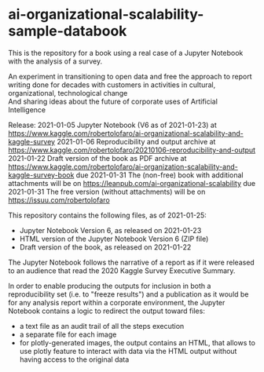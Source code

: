# ai-organizational-scalability-sample-databook

This is the repository for a book using a real case of a Jupyter Notebook with the analysis of a survey.     

An experiment in transitioning to open data and free the approach to report writing done for decades with customers in activities in cultural, organizational, technological change    
And sharing ideas about the future of corporate uses of Artificial Intelligence

Release: 
2021-01-05 Jupyter Notebook (V6 as of 2021-01-23) at https://www.kaggle.com/robertolofaro/ai-organizational-scalability-and-kaggle-survey
2021-01-06 Reproducibility and output archive at https://www.kaggle.com/robertolofaro/20210106-reproducibility-and-output 
2021-01-22 Draft version of the book as PDF archive at https://www.kaggle.com/robertolofaro/ai-organization-scalability-and-kaggle-survey-book
due 2021-01-31 The (non-free) book with additional attachments will be on https://leanpub.com/ai-organizational-scalability
due 2021-01-31 The free version (without attachments) will be on https://issuu.com/robertolofaro

This repository contains the following files, as of 2021-01-25:
- Jupyter Notebook Version 6, as released on 2021-01-23
- HTML version of the Jupyter Notebook Version 6 (ZIP file)
- Draft version of the book, as released on 2021-01-22

The Jupyter Notebook follows the narrative of a report as if it were released to an audience that read the 2020 Kaggle Survey Executive Summary.

In order to enable producing the outputs for inclusion in both a reproducibility set (i.e. to "freeze results") and a publication as it would be for any analysis report within a corporate environment, the Jupyter Notebook contains a logic to redirect the output toward files:
- a text file as an audit trail of all the steps execution
- a separate file for each image
- for plotly-generated images, the output contains an HTML, that allows to use plotly feature to interact with data via the HTML output without having access to the original data

